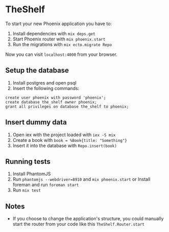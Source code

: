 # TheShelf

To start your new Phoenix application you have to:

1. Install dependencies with `mix deps.get`
2. Start Phoenix router with `mix phoenix.start`
3. Run the migrations with `mix ecto.migrate Repo`

Now you can visit `localhost:4000` from your browser.

## Setup the database

1. Install postgres and open psql
2. Insert the following commands:

```
create user phoenix with password 'phoenix';
create database the_shelf owner phoenix;
grant all privileges on database the_shelf to phoenix;
```

## Insert dummy data

1. Open iex with the project loaded with `iex -S mix`
2. Create a book with `book = %Book{title: "Something"}`
3. Insert it into the database with `Repo.insert(book)`

## Running tests

1. Install PhantomJS
2. Run `phantomjs --webdriver=8910` and `mix phoenix.start` or Install foreman and run `foreman start`
3. Run `mix test`

## Notes

* If you choose to change the application's structure, you could manually start the router from your code like this `TheShelf.Router.start`
